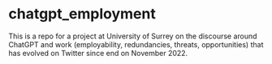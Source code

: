 # chatgpt_employment
This is a repo for a project at University of Surrey on the discourse around ChatGPT and work (employability, redundancies, threats, opportunities) that has evolved on Twitter since end on November 2022.
